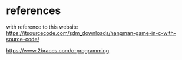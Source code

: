 

# references #

with reference to this website 
https://itsourcecode.com/sdm_downloads/hangman-game-in-c-with-source-code/


https://www.2braces.com/c-programming
